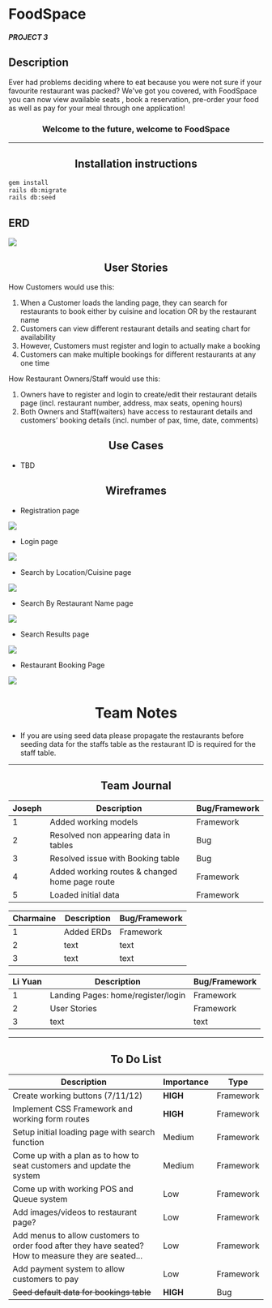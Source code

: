 
# FoodSpace
##### PROJECT 3

## Description
 Ever had problems deciding where to eat because you were not sure if your favourite restaurant was packed? We've got you covered, with FoodSpace you can now view available seats , book a reservation, pre-order your food as well as pay for your meal through one application!

 ### <center> Welcome to the future, welcome to FoodSpace

_____
## <center>Installation instructions

```sh
gem install
rails db:migrate
rails db:seed
```

## ERD
![](app/assets/images/readme/ERD.png)
## <center>User Stories

How Customers would use this:
1. When a Customer loads the landing page, they can search for restaurants to book either by cuisine and location OR by the restaurant name
2. Customers can view different restaurant details and seating chart for availability
3. However, Customers must register and login to actually make a booking
4. Customers can make multiple bookings for different restaurants at any one time

How Restaurant Owners/Staff would use this:
1. Owners have to register and login to create/edit their restaurant details page (incl. restaurant number, address, max seats, opening hours)
2. Both Owners and Staff(waiters) have access to restaurant details and customers’ booking details (incl. number of pax, time, date, comments)

## <center> Use Cases

* TBD

## <center> Wireframes

* Registration page

![](/app/assets/images/readme/wireframe1.jpeg)

* Login page

![](/app/assets/images/readme/wireframe2.jpeg)

* Search by Location/Cuisine page

![](/app/assets/images/readme/wireframe3.jpeg)

* Search By Restaurant Name page

![](/app/assets/images/readme/wireframe4.jpeg)

* Search Results page

![](/app/assets/images/readme/wireframe5.jpeg)

* Restaurant Booking Page

![](/app/assets/images/readme/wireframe6.jpeg)

# <center>Team Notes</center>
* If you are using seed data please propagate the restaurants before seeding data for the staffs table as the restaurant ID is required for the staff table.
___
## <center>Team Journal</center>
Joseph | Description | Bug/Framework
------ | --- | ---
1| Added working models | Framework
2| Resolved non appearing data in tables | Bug
3| Resolved issue with Booking table | Bug
4| Added working routes & changed home page route | Framework
5| Loaded initial data | Framework

Charmaine | Description | Bug/Framework
------ | --- | ---
1| Added ERDs | Framework
2| text | text
3| text | text

Li Yuan | Description | Bug/Framework
------ | --- | ---
1| Landing Pages: home/register/login | Framework
2| User Stories| Framework
3| text | text
___
## <center> To Do List
Description    | Importance | Type
-------- | --- | ---
Create working buttons (7/11/12) | **HIGH** | Framework
Implement CSS Framework and working form routes | **HIGH** | Framework
Setup initial loading page with search function | Medium | Framework
Come up with a plan as to how to seat customers and update the system   | Medium | Framework
Come up with working POS and Queue system | Low | Framework
Add images/videos to restaurant page? | Low | Framework
Add menus to allow customers to order food after they have seated? How to measure they are seated... | Low | Framework
Add payment system to allow customers to pay | Low | Framework
~~Seed default data for bookings table~~ | **HIGH** | Bug
